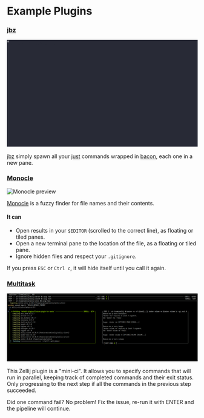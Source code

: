 # Example Plugins

### [jbz](https://github.com/nim65s/jbz)
![jbz preview](/video/jbz-preview.gif)

[jbz](https://github.com/nim65s/jbz) simply spawn all your [just](https://github.com/casey/just) commands wrapped
in [bacon](https://github.com/Canop/bacon), each one in a new pane.

### [Monocle](https://github.com/imsnif/monocle)
![Monocle preview](/video/monocle-preview.gif)

[Monocle](https://github.com/imsnif/monocle) is a fuzzy finder for file names and their contents.

#### It can
- Open results in your `$EDITOR` (scrolled to the correct line), as floating or tiled panes.
- Open a new terminal pane to the location of the file, as a floating or tiled pane.
- Ignore hidden files and respect your `.gitignore`.

If you press `ESC` or `Ctrl c`, it will hide itself until you call it again.

### [Multitask](https://github.com/imsnif/multitask)
![multitask plugin preview](/img/multitask-preview.png)

This Zellij plugin is a "mini-ci". It allows you to specify commands that will run in parallel, keeping track of completed commands and their exit status. Only progressing to the next step if all the commands in the previous step succeeded.

Did one command fail? No problem! Fix the issue, re-run it with ENTER and the pipeline will continue.
